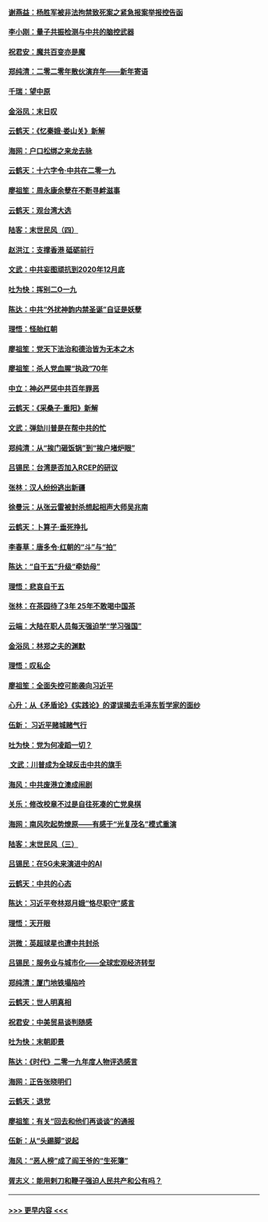 #### [谢燕益：杨胜军被非法拘禁致死案之紧急报案举报控告函](../pages/nsc993/n11756134.md?t=01012322) 
#### [李小刚：量子共振检测与中共的脑控武器](../pages/nsc993/n11754518.md?t=01012322) 
#### [祝君安：魔共百变亦是魔](../pages/nsc993/n11754469.md?t=01012322) 
#### [郑纯清：二零二零年散伙演弃年——新年寄语](../pages/nsc993/n11754195.md?t=01012322) 
#### [千瑞：望中原](../pages/nsc993/n11754159.md?t=01012322) 
#### [金浴凤：末日叹](../pages/nsc993/n11752359.md?t=01012322) 
#### [云鹤天：《忆秦娥‧娄山关》新解](../pages/nsc993/n11752348.md?t=01012322) 
#### [海网：户口松绑之来龙去脉](../pages/nsc993/n11752328.md?t=01012322) 
#### [云鹤天：十六字令‧中共在二零一九](../pages/nsc993/n11752305.md?t=01012322) 
#### [廖祖笙：周永康余孽在不断寻衅滋事](../pages/nsc993/n11751013.md?t=01012322) 
#### [云鹤天：观台湾大选](../pages/nsc993/n11751007.md?t=01012322) 
#### [陆客：末世民风（四）](../pages/nsc993/n11749203.md?t=01012322) 
#### [赵洪江：支撑香港 砥砺前行](../pages/nsc993/n11748482.md?t=01012322) 
#### [文武：中共妄图顽抗到2020年12月底](../pages/nsc993/n11748446.md?t=01012322) 
#### [吐为快：挥别二O一九](../pages/nsc993/n11748411.md?t=01012322) 
#### [陈达：中共“外扰神韵内禁圣诞”自证是妖孽](../pages/nsc993/n11748226.md?t=01012322) 
#### [理悟：怪胎红朝](../pages/nsc993/n11748206.md?t=01012322) 
#### [廖祖笙：党天下法治和德治皆为无本之木](../pages/nsc993/n11748135.md?t=01012322) 
#### [廖祖笙：杀人党血腥“执政”70年](../pages/nsc993/n11745144.md?t=01012322) 
#### [中立：神必严惩中共百年罪恶](../pages/nsc993/n11744970.md?t=01012322) 
#### [云鹤天：《采桑子‧重阳》新解](../pages/nsc993/n11744948.md?t=01012322) 
#### [文武：弹劾川普是在帮中共的忙](../pages/nsc993/n11744758.md?t=01012322) 
#### [郑纯清：从“挨门砸饭锅”到“挨户堵炉眼”](../pages/nsc993/n11744745.md?t=01012322) 
#### [吕锡民：台湾是否加入RCEP的研议](../pages/nsc993/n11744701.md?t=01012322) 
#### [张林：汉人纷纷逃出新疆](../pages/nsc993/n11743530.md?t=01012322) 
#### [徐曼沅：从张云雷被封杀想起相声大师吴兆南](../pages/nsc993/n11741816.md?t=01012322) 
#### [云鹤天：卜算子‧垂死挣扎](../pages/nsc993/n11739956.md?t=01012322) 
#### [李春草：唐多令‧红朝的“斗”与“拍”](../pages/nsc993/n11739830.md?t=01012322) 
#### [陈达：“自干五”升级“牵妨母”](../pages/nsc993/n11739724.md?t=01012322) 
#### [理悟：悲哀自干五](../pages/nsc993/n11739547.md?t=01012322) 
#### [张林：在茶园待了3年 25年不敢喝中国茶](../pages/nsc993/n11739240.md?t=01012322) 
#### [云端：大陆在职人员每天强迫学“学习强国”](../pages/nsc993/n11738735.md?t=01012322) 
#### [金浴凤：林郑之夫的渊默](../pages/nsc993/n11737735.md?t=01012322) 
#### [理悟：叹私企](../pages/nsc993/n11737715.md?t=01012322) 
#### [廖祖笙：全面失控可能袭向习近平](../pages/nsc993/n11737704.md?t=01012322) 
#### [心升：从《矛盾论》《实践论》的谬误揭去毛泽东哲学家的面纱](../pages/nsc993/n11736962.md?t=01012322) 
#### [伍新： 习近平赌城赌气行](../pages/nsc993/n11736929.md?t=01012322) 
#### [吐为快：党为何凌蹈一切？](../pages/nsc993/n11736915.md?t=01012322) 
#### [ 文武：川普成为全球反击中共的旗手](../pages/nsc993/n11736882.md?t=01012322) 
#### [海风：中共废港立澳成闹剧](../pages/nsc993/n11735857.md?t=01012322) 
#### [关乐：修改校章不过是自往死凑的亡党臭棋](../pages/nsc993/n11735097.md?t=01012322) 
#### [海网：南风吹起势燎原——有感于“光复茂名”模式重演](../pages/nsc993/n11732308.md?t=01012322) 
#### [陆客：末世民风（三）](../pages/nsc993/n11732211.md?t=01012322) 
#### [吕锡民：在5G未来演进中的AI](../pages/nsc993/n11730010.md?t=01012322) 
#### [云鹤天：中共的心态](../pages/nsc993/n11729906.md?t=01012322) 
#### [陈达：习近平夸林郑月娥“恪尽职守”感言](../pages/nsc993/n11729881.md?t=01012322) 
#### [理悟：天开眼](../pages/nsc993/n11729699.md?t=01012322) 
#### [洪微：英超球星也遭中共封杀](../pages/nsc993/n11727243.md?t=01012322) 
#### [吕锡民：服务业与城市化——全球宏观经济转型](../pages/nsc993/n11725845.md?t=01012322) 
#### [郑纯清：厦门地铁塌陷吟](../pages/nsc993/n11725813.md?t=01012322) 
#### [云鹤天：世人明真相](../pages/nsc993/n11725621.md?t=01012322) 
#### [祝君安：中美贸易谈判随感](../pages/nsc993/n11725609.md?t=01012322) 
#### [吐为快：末朝即景](../pages/nsc993/n11723365.md?t=01012322) 
#### [陈达：《时代》二零一九年度人物评选感言](../pages/nsc993/n11723337.md?t=01012322) 
#### [海网：正告张晓明们](../pages/nsc993/n11723228.md?t=01012322) 
#### [云鹤天：退党](../pages/nsc993/n11723056.md?t=01012322) 
#### [廖祖笙：有关“回去和他们再谈谈”的通报](../pages/nsc993/n11722442.md?t=01012322) 
#### [伍新：从“头踢脚”说起](../pages/nsc993/n11722429.md?t=01012322) 
#### [海风：“恶人榜”成了阎王爷的“生死簿”](../pages/nsc993/n11722272.md?t=01012322) 
#### [胥志义：能用剌刀和鞭子强迫人民共产和公有吗？](../pages/nsc993/n11720569.md?t=01012322) 

----
#### [ >>> 更早内容 <<< ](../indexes/nsc993-earlier.md)
